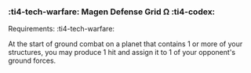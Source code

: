 ### :ti4-tech-warfare: **Magen Defense Grid Ω** :ti4-codex:

Requirements: :ti4-tech-warfare:

At the start of ground combat on a planet that contains 1 or more of your structures, you may produce 1 hit and assign it to 1 of your opponent's ground forces.
